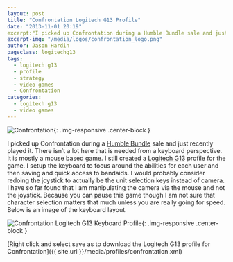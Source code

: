 ```yaml
---
layout: post
title: "Confrontation Logitech G13 Profile"
date: "2013-11-01 20:19"
excerpt:"I picked up Confrontation during a Humble Bundle sale and just recently played it. There isn’t a lot here that is needed from a keyboard perspective."
excerpt-img: "/media/logos/confrontation_logo.png"
author: Jason Hardin
pageclass: logitechg13
tags:
  - logitech g13
  - profile
  - strategy
  - video games
  - Confrontation
categories:
  - logitech g13
  - video games
---
```

![Confrontation]({{site.url}}/media/logos/confrontation_logo.png){: .img-responsive  .center-block }

I picked up Confrontation during a [Humble Bundle](http://www.humblebundle.com) sale and just recently played it. There isn’t a lot here that is needed from a keyboard perspective. It is mostly a mouse based game. I still created a [Logitech G13](http://gaming.logitech.com/en-us/product/g13-advanced-gameboard) profile for the game. I setup the keyboard to focus around the abilities for each user and then saving and quick access to bandaids. I would probably consider redoing the joystick to actually be the unit selection keys instead of camera. I have so far found that I am manipulating the camera via the mouse and not the joystick. Because you can pause this game though I am not sure that character selection matters that much unless you are really going for speed. Below is an image of the keyboard layout.

![Confrontation Logitech G13 Keyboard Profile]({{site.url}}/media/profiles/confrontation_keyboard_layout.png){: .img-responsive  .center-block }

[Right click and select save as to download the Logitech G13 profile for Confrontation]({{ site.url }}/media/profiles/confrontation.xml)
